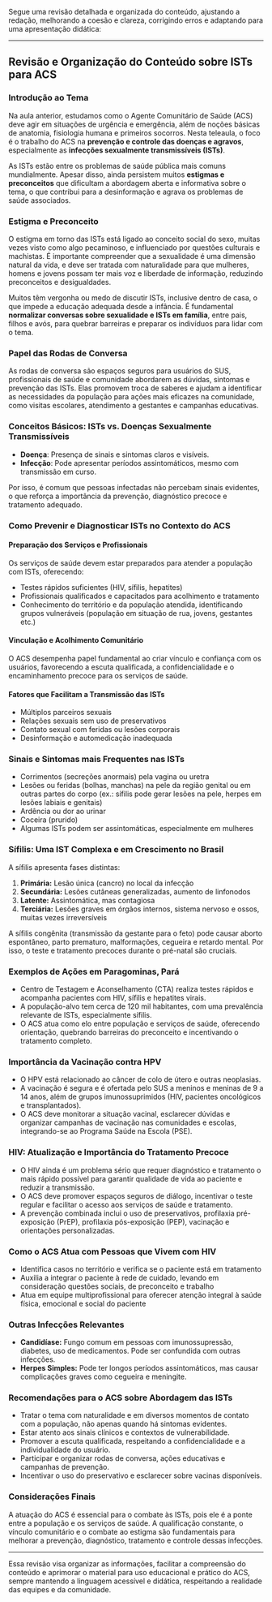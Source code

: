 Segue uma revisão detalhada e organizada do conteúdo, ajustando a redação, melhorando a coesão e clareza, corrigindo erros e adaptando para uma apresentação didática:

---

## Revisão e Organização do Conteúdo sobre ISTs para ACS

### Introdução ao Tema  
Na aula anterior, estudamos como o Agente Comunitário de Saúde (ACS) deve agir em situações de urgência e emergência, além de noções básicas de anatomia, fisiologia humana e primeiros socorros. Nesta teleaula, o foco é o trabalho do ACS na **prevenção e controle das doenças e agravos**, especialmente as **infecções sexualmente transmissíveis (ISTs)**.

As ISTs estão entre os problemas de saúde pública mais comuns mundialmente. Apesar disso, ainda persistem muitos **estigmas e preconceitos** que dificultam a abordagem aberta e informativa sobre o tema, o que contribui para a desinformação e agrava os problemas de saúde associados.

### Estigma e Preconceito  
O estigma em torno das ISTs está ligado ao conceito social do sexo, muitas vezes visto como algo pecaminoso, e influenciado por questões culturais e machistas. É importante compreender que a sexualidade é uma dimensão natural da vida, e deve ser tratada com naturalidade para que mulheres, homens e jovens possam ter mais voz e liberdade de informação, reduzindo preconceitos e desigualdades.

Muitos têm vergonha ou medo de discutir ISTs, inclusive dentro de casa, o que impede a educação adequada desde a infância. É fundamental **normalizar conversas sobre sexualidade e ISTs em família**, entre pais, filhos e avós, para quebrar barreiras e preparar os indivíduos para lidar com o tema.

### Papel das Rodas de Conversa  
As rodas de conversa são espaços seguros para usuários do SUS, profissionais de saúde e comunidade abordarem as dúvidas, sintomas e prevenção das ISTs. Elas promovem troca de saberes e ajudam a identificar as necessidades da população para ações mais eficazes na comunidade, como visitas escolares, atendimento a gestantes e campanhas educativas.

### Conceitos Básicos: ISTs vs. Doenças Sexualmente Transmissíveis  
- **Doença**: Presença de sinais e sintomas claros e visíveis.  
- **Infecção**: Pode apresentar períodos assintomáticos, mesmo com transmissão em curso.  

Por isso, é comum que pessoas infectadas não percebam sinais evidentes, o que reforça a importância da prevenção, diagnóstico precoce e tratamento adequado.

### Como Prevenir e Diagnosticar ISTs no Contexto do ACS  

#### Preparação dos Serviços e Profissionais  
Os serviços de saúde devem estar preparados para atender a população com ISTs, oferecendo:  
- Testes rápidos suficientes (HIV, sífilis, hepatites)  
- Profissionais qualificados e capacitados para acolhimento e tratamento  
- Conhecimento do território e da população atendida, identificando grupos vulneráveis (população em situação de rua, jovens, gestantes etc.)  

#### Vinculação e Acolhimento Comunitário  
O ACS desempenha papel fundamental ao criar vínculo e confiança com os usuários, favorecendo a escuta qualificada, a confidencialidade e o encaminhamento precoce para os serviços de saúde.

#### Fatores que Facilitam a Transmissão das ISTs  
- Múltiplos parceiros sexuais  
- Relações sexuais sem uso de preservativos  
- Contato sexual com feridas ou lesões corporais  
- Desinformação e automedicação inadequada  

### Sinais e Sintomas mais Frequentes nas ISTs  
- Corrimentos (secreções anormais) pela vagina ou uretra  
- Lesões ou feridas (bolhas, manchas) na pele da região genital ou em outras partes do corpo (ex.: sífilis pode gerar lesões na pele, herpes em lesões labiais e genitais)  
- Ardência ou dor ao urinar  
- Coceira (prurido)  
- Algumas ISTs podem ser assintomáticas, especialmente em mulheres  

### Sífilis: Uma IST Complexa e em Crescimento no Brasil  
A sífilis apresenta fases distintas:  
1. **Primária:** Lesão única (cancro) no local da infecção  
2. **Secundária:** Lesões cutâneas generalizadas, aumento de linfonodos  
3. **Latente:** Assintomática, mas contagiosa  
4. **Terciária:** Lesões graves em órgãos internos, sistema nervoso e ossos, muitas vezes irreversíveis  

A sífilis congênita (transmissão da gestante para o feto) pode causar aborto espontâneo, parto prematuro, malformações, cegueira e retardo mental. Por isso, o teste e tratamento precoces durante o pré-natal são cruciais.

### Exemplos de Ações em Paragominas, Pará  
- Centro de Testagem e Aconselhamento (CTA) realiza testes rápidos e acompanha pacientes com HIV, sífilis e hepatites virais.  
- A população-alvo tem cerca de 120 mil habitantes, com uma prevalência relevante de ISTs, especialmente sífilis.  
- O ACS atua como elo entre população e serviços de saúde, oferecendo orientação, quebrando barreiras do preconceito e incentivando o tratamento completo.  

### Importância da Vacinação contra HPV  
- O HPV está relacionado ao câncer de colo de útero e outras neoplasias.  
- A vacinação é segura e é ofertada pelo SUS a meninos e meninas de 9 a 14 anos, além de grupos imunossuprimidos (HIV, pacientes oncológicos e transplantados).  
- O ACS deve monitorar a situação vacinal, esclarecer dúvidas e organizar campanhas de vacinação nas comunidades e escolas, integrando-se ao Programa Saúde na Escola (PSE).

### HIV: Atualização e Importância do Tratamento Precoce  
- O HIV ainda é um problema sério que requer diagnóstico e tratamento o mais rápido possível para garantir qualidade de vida ao paciente e reduzir a transmissão.  
- O ACS deve promover espaços seguros de diálogo, incentivar o teste regular e facilitar o acesso aos serviços de saúde e tratamento.  
- A prevenção combinada inclui o uso de preservativos, profilaxia pré-exposição (PrEP), profilaxia pós-exposição (PEP), vacinação e orientações personalizadas.  

### Como o ACS Atua com Pessoas que Vivem com HIV  
- Identifica casos no território e verifica se o paciente está em tratamento  
- Auxilia a integrar o paciente à rede de cuidado, levando em consideração questões sociais, de preconceito e trabalho  
- Atua em equipe multiprofissional para oferecer atenção integral à saúde física, emocional e social do paciente  

### Outras Infecções Relevantes  
- **Candidíase:** Fungo comum em pessoas com imunossupressão, diabetes, uso de medicamentos. Pode ser confundida com outras infecções.  
- **Herpes Simples:** Pode ter longos períodos assintomáticos, mas causar complicações graves como cegueira e meningite.  

### Recomendações para o ACS sobre Abordagem das ISTs  
- Tratar o tema com naturalidade e em diversos momentos de contato com a população, não apenas quando há sintomas evidentes.  
- Estar atento aos sinais clínicos e contextos de vulnerabilidade.  
- Promover a escuta qualificada, respeitando a confidencialidade e a individualidade do usuário.  
- Participar e organizar rodas de conversa, ações educativas e campanhas de prevenção.  
- Incentivar o uso do preservativo e esclarecer sobre vacinas disponíveis.  

### Considerações Finais  
A atuação do ACS é essencial para o combate às ISTs, pois ele é a ponte entre a população e os serviços de saúde. A qualificação constante, o vínculo comunitário e o combate ao estigma são fundamentais para melhorar a prevenção, diagnóstico, tratamento e controle dessas infecções.

---

Essa revisão visa organizar as informações, facilitar a compreensão do conteúdo e aprimorar o material para uso educacional e prático do ACS, sempre mantendo a linguagem acessível e didática, respeitando a realidade das equipes e da comunidade.